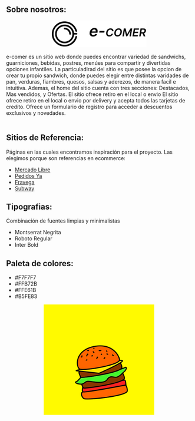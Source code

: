









<h2>Sobre nosotros:</h2><div>   <p align="center">
<img width="257" height="72" src="/src/assets/to_readme/logo.png">
</p>
e-comer es un sitio web donde puedes encontrar variedad de sandwichs, guarniciones, bebidas, postres, menúes para compartir y divertidas opciones infantiles. La particuladirad del sitio es que posee la opcion de crear tu propio sandwich, donde puedes elegir entre distintas varidades de pan, verduras, fiambres, quesos, salsas y aderezos, de manera facil e intuitiva. Ademas, el home del sitio cuenta con tres secciones: Destacados, Mas vendidos, y Ofertas.
El sitio ofrece retiro en el local o envio
El sitio ofrece retiro en el local o envio por delivery y acepta todos las tarjetas de credito.
Ofrece un formulario de registro para acceder a descuentos exclusivos y novedades.

<br/>

<br/>
<h2>Sitios de Referencia:</h2>
<div>
<p>Páginas en las cuales encontramos inspiración para el proyecto. Las elegimos porque son referencias en ecommerce:    </p>

 <ul>
        <li><a href="https://www.mercadolibre.com.ar">Mercado Libre</a></li>
        <li><a href="https://www.pedidosya.com.ar">Pedidos Ya</a></li>
        <li><a href="https://www.fravega.com">Fravega</a></li>
        <li><a href="https://www.subway.com/es-AR">Subway</a></li>
      </ul>
</div>

<h2>Tipografias:</h2>
<div>
      <p>Combinación de fuentes limpias y minimalistas</p>
      <ul>
          <li>Montserrat Negrita</li>
          <li>Roboto Regular</li>
          <li>Inter Bold</li>
      </ul>
</div>

<h2>Paleta de colores:</h2>
<div>
      <ul>
          <li>#F7F7F7</li>
          <li>#FFB72B</li>
          <li>#FFE61B</li>
          <li>#B5FE83</li>
      </ul>
</div>

<p align="center">
<img width="300" height="300" src="/src/assets/to_readme/splashhamb.gif">
</p>



